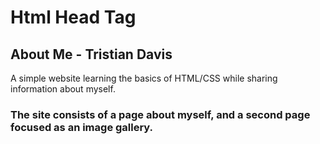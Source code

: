 # Html Head Tag
## About Me - Tristian Davis
A simple website learning the basics of HTML/CSS while sharing information about myself.
### The site consists of a page about myself, and a second page focused as an image gallery.